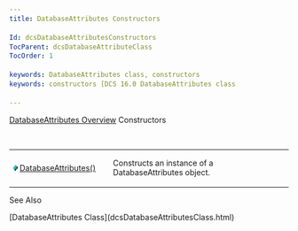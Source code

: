 ```yaml
---
title: DatabaseAttributes Constructors

Id: dcsDatabaseAttributesConstructors
TocParent: dcsDatabaseAttributeClass
TocOrder: 1

keywords: DatabaseAttributes class, constructors
keywords: constructors [DCS 16.0 DatabaseAttributes class

---
```


[DatabaseAttributes Overview](dcsDatabaseAttributesClass.html) 
Constructors

<br />

<table class="dtTABLE" id="Table2" x-use-null-cells="x-use-null-cells" style="border-spacing: 0px" cellspacing="0">
          <colgroup span="1">
            <col span="1" style="WIDTH: 20%" />
            <col span="1" style="WIDTH: 50%" />
          </colgroup>
          <tr>
            <td colspan="1" rowspan="1">

<img style="WIDTH: 8px; HEIGHT: 11px" height="11" src="images/field.bmp" width="8" border="0" x-maintain-ratio="TRUE" /> [ DatabaseAttributes()](dcsDatabaseAttributeConstructors.html) 
</td>
            <td colspan="1" rowspan="1">

Constructs an instance of a DatabaseAttributes object.
</td>
          </tr>
</table>

See Also

<dl />
      [DatabaseAttributes Class](dcsDatabaseAttributesClass.html)

